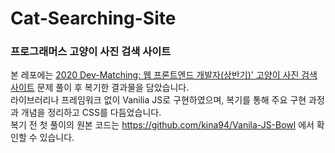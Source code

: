 # Cat-Searching-Site
### 프로그래머스 고양이 사진 검색 사이트
본 레포에는 <a href='https://programmers.co.kr/skill_check_assignments/4'>2020 Dev-Matching: 웹 프론트엔드 개발자(상반기)' 고양이 사진 검색 사이트</a> 문제 풀이 후 복기한 결과물을 담았습니다.</br>
라이브러리나 프레임워크 없이 Vanilia JS로 구현하였으며, 복기를 통해 주요 구현 과정과 개념을 정리하고 CSS를 다듬었습니다.</br>
복기 전 첫 풀이의 원본 코드는 https://github.com/kina94/Vanila-JS-Bowl 에서 확인할 수 있습니다.
